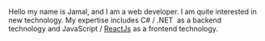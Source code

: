 
Hello my name is Jamal, and I am a web developer. I am quite interested in new technology. My expertise includes C# / .NET  as a backend technology and JavaScript / <a href="https://reactjs.org/" target="_blank">ReactJs<a/> as a frontend technology.
